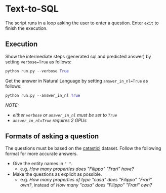 # Text-to-SQL

The script runs in a loop asking the user to enter a question. Enter `exit` to finish the execution.

## Execution

Show the intermediate steps (generated sql and predicted answer) by setting `verbose=True` as follows:
```python
python run.py --verbose True
```

Get the answer in Natural Language by setting `answer_in_nl=True` as follows:
```python
python run.py --answer_in_nl True
```

_NOTE:_ 
- _either `verbose` or `answer_in_nl` must be set to `True`_
- _`answer_in_nl=True` requires 2 GPUs_

## Formats of asking a question

The questions must be based on the [catastici](data/catastici.csv) dataset. Follow the following format for more accurate answers.

- Give the entity names in `" "`.
    - e.g. _How many properties does "Filippo" "Frari" have?_
- Make the questions as explicit as possible.
    - e.g. _How many properties of type "casa" does "Filippo" "Frari" own?_, instead of _How many "casa" does "Filippo" "Frari" own?_